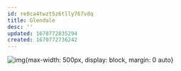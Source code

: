 ```yaml
---
id: re0ca4twzt5z6tlly767vdq
title: Glendale
desc: ''
updated: 1670772835294
created: 1670772736242
---
```


![img](/assets/images/Screen_Shot_2022-12-11_at_7.33.04_AM.png){max-width: 500px, display: block, margin: 0 auto}
